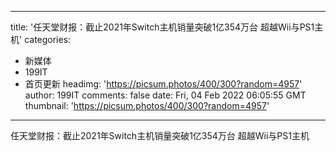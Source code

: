 
---
title: '任天堂财报：截止2021年Switch主机销量突破1亿354万台 超越Wii与PS1主机'
categories: 
 - 新媒体
 - 199IT
 - 首页更新
headimg: 'https://picsum.photos/400/300?random=4957'
author: 199IT
comments: false
date: Fri, 04 Feb 2022 06:05:55 GMT
thumbnail: 'https://picsum.photos/400/300?random=4957'
---

<div>   
任天堂财报：截止2021年Switch主机销量突破1亿354万台 超越Wii与PS1主机  
</div>
            